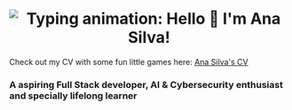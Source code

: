 <!--
**Shushizinho/Shushizinho** is a ✨ _special_ ✨ repository because its `README.md` (this file) appears on your GitHub profile.

Here are some ideas to get you started:

- 🔭 I’m currently working on ...
- 🌱 I’m currently learning ...
- 👯 I’m looking to collaborate on ...
- 🤔 I’m looking for help with ...
- 💬 Ask me about ...
- 📫 How to reach me: ...
- 😄 Pronouns: ...
- ⚡ Fun fact: ...
-->


<h1 align="center">
  <img
    src="https://readme-typing-svg.herokuapp.com/?font=Inter&size=48&center=true&vCenter=true&width=500&height=70&color=9370DB&duration=4000&lines=Hello+👋;+I'm+Ana+Silva!"
    alt="Typing animation: Hello 👋 I'm Ana Silva!"
    style="max-width: 100%; height: auto;"
  />
</h1>

<p>
  Check out my CV with some fun little games here:
  <a href="https://ana-silva-cv-games.vercel.app/" target="_blank">Ana Silva's CV </a>
</p>


### A aspiring Full Stack developer, AI & Cybersecurity enthusiast and specially lifelong learner
